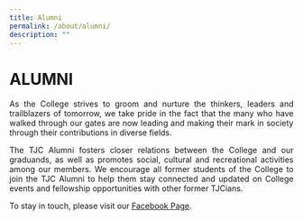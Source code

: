 ```yaml
---
title: Alumni
permalink: /about/alumni/
description: ""
---
```

# ALUMNI

<p style="text-align: justify;">As the College strives to groom and nurture the thinkers, leaders and trailblazers of tomorrow, we take pride in the fact that the many who have walked through our gates are now leading and making their mark in society through their contributions in diverse fields.</p>


<p style="text-align: justify;">The TJC Alumni fosters closer relations between the College and our graduands, as well as promotes social, cultural and recreational activities among our members. We encourage all former students of the College to join the TJC Alumni to help them stay connected and updated on College events and fellowship opportunities with other former TJCians.</p>


<p style="text-align: justify;">To stay in touch, please visit our <a href="https://www.facebook.com/tjcalumni/?hc_ref=SEARCH&fref=nf" target="_blank">Facebook Page</a>.</p>
